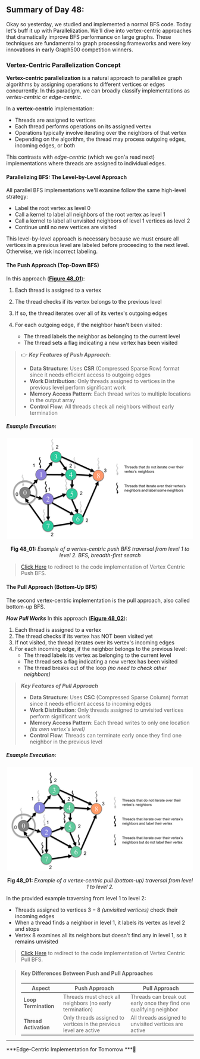 ## Summary of Day 48:

Okay so yesterday, we studied and implemented a normal BFS code. Today let's buff it up with Parallelization. We'll dive into vertex-centric approaches that dramatically improve BFS performance on large graphs. These techniques are fundamental to graph processing frameworks and were key innovations in early Graph500 competition winners.

### Vertex-Centric Parallelization Concept
**Vertex-centric parallelization** is a natural approach to parallelize graph algorithms by assigning operations to different vertices or edges concurrently. In this paradigm, we can broadly classify implementations as *vertex-centric* or *edge-centric*.

In a **vertex-centric** implementation:
- Threads are assigned to vertices
- Each thread performs operations on its assigned vertex
- Operations typically involve iterating over the neighbors of that vertex
- Depending on the algorithm, the thread may process outgoing edges, incoming edges, or both

This contrasts with *edge-centric* (which we gon'a read next) implementations where threads are assigned to individual edges.

#### **Parallelizing BFS**: The Level-by-Level Approach

All parallel BFS implementations we'll examine follow the same high-level strategy:

- Label the root vertex as level $0$
- Call a kernel to label all neighbors of the root vertex as level $1$
- Call a kernel to label all unvisited neighbors of level $1$ vertices as level $2$
- Continue until no new vertices are visited

This level-by-level approach is necessary because we must ensure all vertices in a previous level are labeled before proceeding to the next level. Otherwise, we risk incorrect labeling.

#### The Push Approach (Top-Down BFS)
In this approach ([**Figure 48_01**](#example-execution)):

1. Each thread is assigned to a vertex

1. The thread checks if its vertex belongs to the previous level

1. If so, the thread iterates over all of its vertex's outgoing edges

1. For each outgoing edge, if the neighbor hasn't been visited:
    - The thread labels the neighbor as belonging to the current level
    - The thread sets a flag indicating a new vertex has been visited

> 👉 ***Key Features of Push Approach***:
> - **Data Structure**: Uses **CSR** (Compressed Sparse Row) format since it needs efficient access to outgoing edges
> - **Work Distribution**: Only threads assigned to vertices in the previous level perform significant work
> - **Memory Access Pattern**: Each thread writes to multiple locations in the output array
> - **Control Flow**: All threads check all neighbors without early termination

##### ***Example Execution:***

<div align="center">
<img src="./images/Push_example.png" width="500px" >
<p><b> Fig 48_01: </b><i> Example of a vertex-centric push BFS traversal from level 1 to level 2. BFS, breadth-first
 search</i></p>
</div>

> [Click Here](./vertex_centric_push.cu) to redirect to the code implementation of Vertex Centric Push BFS.


#### The Pull Approach (Bottom-Up BFS)
The second vertex-centric implementation is the pull approach, also called bottom-up BFS.

***How Pull Works***
In this approach ([**Figure 48_02**](#)):

1. Each thread is assigned to a vertex
1. The thread checks if its vertex has NOT been visited yet
1. If not visited, the thread iterates over its vertex's incoming edges
1. For each incoming edge, if the neighbor belongs to the previous level:
    - The thread labels its vertex as belonging to the current level
    - The thread sets a flag indicating a new vertex has been visited
    - The thread breaks out of the loop *(no need to check other neighbors)*

> ***Key Features of Pull Approach***
> - **Data Structure**: Uses **CSC** (Compressed Sparse Column) format since it needs efficient access to incoming edges
> - **Work Distribution**: Only threads assigned to unvisited vertices perform significant work
> - **Memory Access Pattern**: Each thread writes to only one location *(its own vertex's level)*
> - **Control Flow**: Threads can terminate early once they find one neighbor in the previous level

##### ***Example Execution:***

<div align="center">
<img src="./images/Pull_example.png" width="500px" >
<p><b> Fig 48_01: </b><i>Example of a vertex-centric pull (bottom-up) traversal from level 1 to level 2.
</i></p>
</div>

In the provided example traversing from level $1$ to level $2$:
- Threads assigned to vertices $3-8$ *(unvisited vertices)* check their incoming edges
- When a thread finds a neighbor in level $1$, it labels its vertex as level $2$ and stops
- Vertex $8$ examines all its neighbors but doesn't find any in level $1$, so it remains unvisited

> [Click Here](./vertex_centric_pull.cu) to redirect to the code implementation of Vertex Centric Pull BFS.

> #### Key Differences Between Push and Pull Approaches
> | Aspect | Push Approach | Pull Approach |
>|--------|--------------|--------------|
>| **Loop Termination** | Threads must check all neighbors (no early termination) | Threads can break out early once they find one qualifying neighbor |
>| **Thread Activation** | Only threads assigned to vertices in the previous level are active | All threads assigned to unvisited vertices are active |

---

***Edge-Centric Implementation for Tomorrow ***🫡